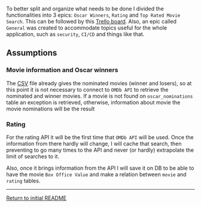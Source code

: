To better split and organize what needs to be done I divided the functionalities into 3 epics: `Oscar Winners`, `Rating` and `Top Rated Movie Search`. This can be followed by this [Trello board](https://trello.com/b/CP3SrUvF/backbase-challenge). Also, an epic called `General` was created to accommodate topics useful for the whole application, such as `security`, `CI/CD` and things like that.

## Assumptions

### Movie information and Oscar winners

The [CSV](src/main/resources/data/academy_awards.csv) file already gives the nominated movies (winner and losers), 
so at this point it is not necessary to connect to `OMDb API` to retrieve the nominated and winner movies. If a movie is
not found on `oscar_nominations` table an exception is retrieved, otherwise, information about movie the movie nominations
will be the result

### Rating

For the rating API it will be the first time that `OMDb API` will be used. Once the information from there hardly will change,
I will cache that search, then preventing to go many times to the API and never (or hardly) extrapolate the limit of searches
to it.

Also, once it brings information from the API I will save it on DB to be able to have the movie `Box Office Value` and make a relation
between `movie` and `rating` tables.

---

[Return to initial README](README.md)